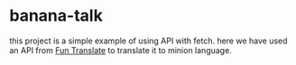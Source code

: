 # banana-talk
this project is a simple example of using API with fetch.
here we have used an API from [Fun Translate](https://funtranslations.com/) to translate it to minion language.
